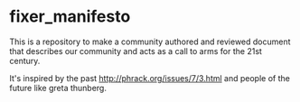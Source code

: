 # fixer_manifesto

This is a repository to make a community authored and reviewed document that describes our community and acts as a call to arms for the 21st century.

It's inspired by the past http://phrack.org/issues/7/3.html and people of the future like greta thunberg.
